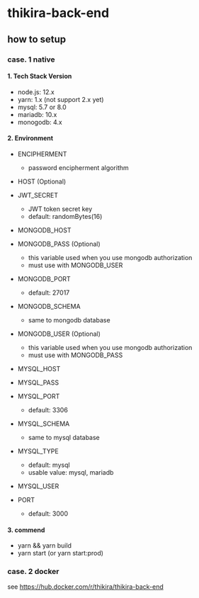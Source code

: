 # thikira-back-end

## how to setup

### case. 1 native

#### 1. Tech Stack Version
- node.js: 12.x
- yarn: 1.x (not support 2.x yet)
- mysql: 5.7 or 8.0
- mariadb: 10.x
- monogodb: 4.x

#### 2. Environment
- ENCIPHERMENT
  - password encipherment algorithm
  
- HOST (Optional)
- JWT_SECRET
  - JWT token secret key
  - default: randomBytes(16)
- MONGODB_HOST
- MONGODB_PASS (Optional)
  - this variable used when you use mongodb authorization
  - must use with MONGODB_USER
- MONGODB_PORT
  - default: 27017
- MONGODB_SCHEMA
  - same to mongodb database
- MONGODB_USER (Optional)
  - this variable used when you use mongodb authorization
  - must use with MONGODB_PASS
- MYSQL_HOST
- MYSQL_PASS
- MYSQL_PORT
  - default: 3306
- MYSQL_SCHEMA
  - same to mysql database
- MYSQL_TYPE
  - default: mysql
  - usable value: mysql, mariadb
- MYSQL_USER
- PORT
  - default: 3000

#### 3. commend
- yarn && yarn build
- yarn start (or yarn start:prod)


### case. 2 docker

see https://hub.docker.com/r/thikira/thikira-back-end
